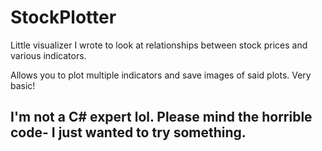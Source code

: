 # StockPlotter
Little visualizer I wrote to look at relationships between stock prices and various indicators.

Allows you to plot multiple indicators and save images of said plots.
Very basic!

## I'm not a C# expert lol. Please mind the horrible code- I just wanted to try something.
